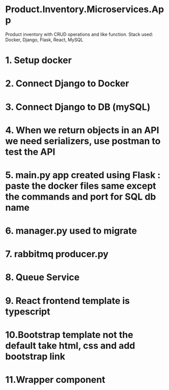 # Product.Inventory.Microservices.App
Product inventory with CRUD operations and like function. Stack used: Docker, Django, Flask, React, MySQL



# 1. Setup docker
# 2. Connect Django to Docker
# 3. Connect Django to DB (mySQL)
# 4. When we return objects in an API we need serializers, use postman to test the API
# 5. main.py app created using Flask : paste the docker files same except the commands and port for SQL db name
# 6. manager.py used to migrate
# 7. rabbitmq producer.py
# 8. Queue Service
# 9. React frontend template is typescript
# 10.Bootstrap template not the default take html, css and add bootstrap link
# 11.Wrapper component
